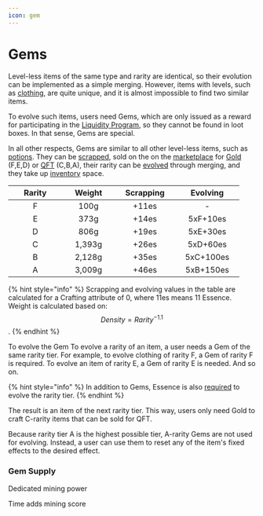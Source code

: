 ```yaml
---
icon: gem
---
```


# Gems

Level-less items of the same type and rarity are identical, so their evolution can be implemented as a simple merging. However, items with levels, such as [clothing](../items.md), are quite unique, and it is almost impossible to find two similar items.

To evolve such items, users need Gems, which are only issued as a reward for participating in the [Liquidity Program](../../../infrastructure/liquidity-providers.md), so they cannot be found in loot boxes. In that sense, Gems are special.

In all other respects, Gems are similar to all other level-less items, such as [potions](potions.md). They can be [scrapped](../rpg-attributes/crafting.md#scrapping), sold on the on the [marketplace](../../../infrastructure/marketplace.md) for [Gold](../../../assets/gold-in-game.md) (F,E,D) or [QFT](../../../assets/questfall-tokens-qft.md) (C,B,A), their rarity can be [evolved](../rpg-attributes/crafting.md#evolving) through merging, and they take up [inventory](../rpg-attributes/inventory.md) space.

<table><thead><tr><th width="94" align="center">Rarity</th><th width="91" align="center">Weight </th><th width="107" align="center">Scrapping</th><th width="115" align="center">Evolving</th></tr></thead><tbody><tr><td align="center">F</td><td align="center">100g</td><td align="center">+11es</td><td align="center">-</td></tr><tr><td align="center">E</td><td align="center">373g</td><td align="center">+14es</td><td align="center">5xF+10es</td></tr><tr><td align="center">D</td><td align="center">806g</td><td align="center">+19es</td><td align="center">5xE+30es</td></tr><tr><td align="center">C</td><td align="center">1,393g</td><td align="center">+26es</td><td align="center">5xD+60es</td></tr><tr><td align="center">B</td><td align="center">2,128g</td><td align="center">+35es</td><td align="center">5xC+100es</td></tr><tr><td align="center">A</td><td align="center">3,009g</td><td align="center">+46es</td><td align="center">5xB+150es</td></tr></tbody></table>

{% hint style="info" %}
Scrapping and evolving values in the table are calculated for a Crafting attribute of 0, where 11es means 11 Essence. Weight is calculated based on: $$Density=Rarity^{-1.1}$$.
{% endhint %}

To evolve the Gem To evolve a rarity of an item, a user needs a Gem of the same rarity tier. For example, to evolve clothing of rarity F, a Gem of rarity F is required. To evolve an item of rarity E, a Gem of rarity E is needed. And so on.

{% hint style="info" %}
In addition to Gems, Essence is also [required](../rpg-attributes/crafting.md#evolving) to evolve the rarity tier.
{% endhint %}

The result is an item of the next rarity tier. This way, users only need Gold to craft C-rarity items that can be sold for QFT.&#x20;

Because rarity tier A is the highest possible tier, A-rarity Gems are not used for evolving. Instead, a user can use them to reset any of the item's fixed effects to the desired effect.

### Gem Supply

Dedicated mining power

Time adds mining score
